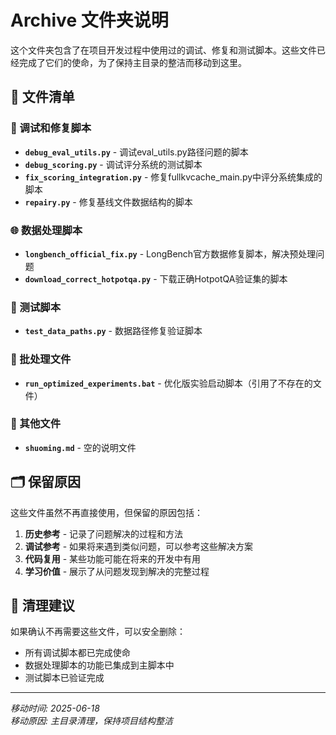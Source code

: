 # Archive 文件夹说明

这个文件夹包含了在项目开发过程中使用过的调试、修复和测试脚本。这些文件已经完成了它们的使命，为了保持主目录的整洁而移动到这里。

## 📁 文件清单

### 🔧 调试和修复脚本
- **`debug_eval_utils.py`** - 调试eval_utils.py路径问题的脚本
- **`debug_scoring.py`** - 调试评分系统的测试脚本
- **`fix_scoring_integration.py`** - 修复fullkvcache_main.py中评分系统集成的脚本
- **`repairy.py`** - 修复基线文件数据结构的脚本

### 🌐 数据处理脚本
- **`longbench_official_fix.py`** - LongBench官方数据修复脚本，解决预处理问题
- **`download_correct_hotpotqa.py`** - 下载正确HotpotQA验证集的脚本

### 🧪 测试脚本
- **`test_data_paths.py`** - 数据路径修复验证脚本

### 🚀 批处理文件
- **`run_optimized_experiments.bat`** - 优化版实验启动脚本（引用了不存在的文件）

### 📄 其他文件
- **`shuoming.md`** - 空的说明文件

## 🗂️ 保留原因

这些文件虽然不再直接使用，但保留的原因包括：

1. **历史参考** - 记录了问题解决的过程和方法
2. **调试参考** - 如果将来遇到类似问题，可以参考这些解决方案
3. **代码复用** - 某些功能可能在将来的开发中有用
4. **学习价值** - 展示了从问题发现到解决的完整过程

## 🚮 清理建议

如果确认不再需要这些文件，可以安全删除：
- 所有调试脚本都已完成使命
- 数据处理脚本的功能已集成到主脚本中
- 测试脚本已验证完成

---
*移动时间: 2025-06-18*  
*移动原因: 主目录清理，保持项目结构整洁* 
